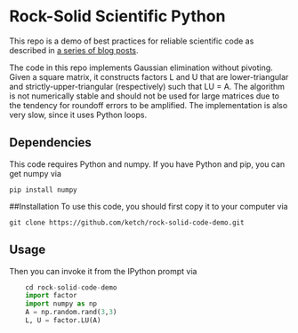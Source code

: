 # Rock-Solid Scientific Python

This repo is a demo of best practices for reliable scientific code as described in 
[a series of blog posts](http://davidketcheson.info/2015/05/12/rock_solid_code.html).

The code in this repo implements Gaussian elimination without pivoting.  Given a square matrix,
it constructs factors L and U that are lower-triangular and strictly-upper-triangular (respectively)
such that LU = A.  The algorithm is not numerically stable and should not be used for large matrices due
to the tendency for roundoff errors to be amplified.  The implementation is also very slow, since it uses
Python loops.

## Dependencies

This code requires Python and numpy.  If you have Python and pip, you can get numpy via

    pip install numpy

##Installation
To use this code, you should first copy it to your computer via

    git clone https://github.com/ketch/rock-solid-code-demo.git
    
## Usage

Then you can invoke it from the IPython prompt via

```python
    cd rock-solid-code-demo
    import factor
    import numpy as np
    A = np.random.rand(3,3)
    L, U = factor.LU(A)
```